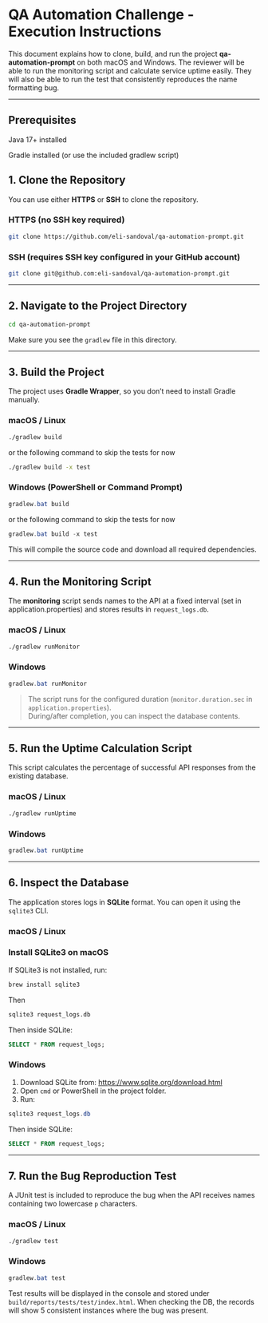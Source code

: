 # QA Automation Challenge - Execution Instructions

This document explains how to clone, build, and run the project **qa-automation-prompt** on both macOS and Windows.
The reviewer will be able to run the monitoring script and calculate service uptime easily. They will also be able to run the test that consistently reproduces the name formatting bug.

---

## Prerequisites

Java 17+ installed

Gradle installed (or use the included gradlew script)

## 1. Clone the Repository

You can use either **HTTPS** or **SSH** to clone the repository.

### HTTPS (no SSH key required)
```bash
git clone https://github.com/eli-sandoval/qa-automation-prompt.git
```

### SSH (requires SSH key configured in your GitHub account)
```bash
git clone git@github.com:eli-sandoval/qa-automation-prompt.git
```

---

## 2. Navigate to the Project Directory

```bash
cd qa-automation-prompt
```

Make sure you see the `gradlew` file in this directory.

---

## 3. Build the Project

The project uses **Gradle Wrapper**, so you don’t need to install Gradle manually.

### macOS / Linux
```bash
./gradlew build
```
or the following command to skip the tests for now
```bash
./gradlew build -x test
```

### Windows (PowerShell or Command Prompt)
```powershell
gradlew.bat build
```
or the following command to skip the tests for now
```powershell
gradlew.bat build -x test
```

This will compile the source code and download all required dependencies.

---

## 4. Run the Monitoring Script

The **monitoring** script sends names to the API at a fixed interval (set in application.properties) and stores results in `request_logs.db`.

### macOS / Linux
```bash
./gradlew runMonitor
```

### Windows
```powershell
gradlew.bat runMonitor
```

> The script runs for the configured duration (`monitor.duration.sec` in `application.properties`).  
> During/after completion, you can inspect the database contents.

---

## 5. Run the Uptime Calculation Script

This script calculates the percentage of successful API responses from the existing database.

### macOS / Linux
```bash
./gradlew runUptime
```

### Windows
```powershell
gradlew.bat runUptime
```

---

## 6. Inspect the Database

The application stores logs in **SQLite** format. You can open it using the `sqlite3` CLI.

### macOS / Linux

### Install SQLite3 on macOS
If SQLite3 is not installed, run:
```bash
brew install sqlite3
```
Then
```bash
sqlite3 request_logs.db
```
Then inside SQLite:
```sql
SELECT * FROM request_logs;
```

### Windows
1. Download SQLite from: https://www.sqlite.org/download.html
2. Open `cmd` or PowerShell in the project folder.
3. Run:
```powershell
sqlite3 request_logs.db
```
Then inside SQLite:
```sql
SELECT * FROM request_logs;
```

---

## 7. Run the Bug Reproduction Test

A JUnit test is included to reproduce the bug when the API receives names containing two lowercase `p` characters.

### macOS / Linux
```bash
./gradlew test
```

### Windows
```powershell
gradlew.bat test
```

Test results will be displayed in the console and stored under `build/reports/tests/test/index.html`.
When checking the DB, the records will show 5 consistent instances where the bug was present.